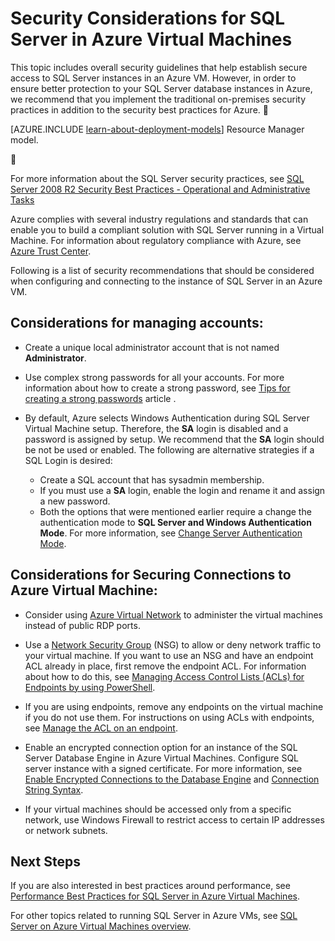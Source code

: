 <properties
	pageTitle="Security Considerations for SQL Server in Azure | Azure"
	description="This topic refers to resources created with the classic deployment model, and provides general guidance for securing SQL Server running in an Azure Virtual Machine."
	services="virtual-machines-windows"
	documentationCenter="na"
	authors="rothja"
	manager="jhubbard"
   editor=""    
   tags="azure-service-management"/>
<tags
	ms.service="virtual-machines-windows"
	ms.date="03/23/2016"
	wacn.date=""/>

# Security Considerations for SQL Server in Azure Virtual Machines

This topic includes overall security guidelines that help establish secure access to SQL Server instances in an Azure VM. However, in order to ensure better protection to your SQL Server database instances in Azure, we recommend that you implement the traditional on-premises security practices in addition to the security best practices for Azure.


[AZURE.INCLUDE [learn-about-deployment-models](../includes/learn-about-deployment-models-classic-include.md)] Resource Manager model.



For more information about the SQL Server security practices, see [SQL Server 2008 R2 Security Best Practices - Operational and Administrative Tasks](http://download.microsoft.com/download/1/2/A/12ABE102-4427-4335-B989-5DA579A4D29D/SQL_Server_2008_R2_Security_Best_Practice_Whitepaper.docx)

Azure complies with several industry regulations and standards that can enable you to build a compliant solution with SQL Server running in a Virtual Machine. For information about regulatory compliance with Azure, see [Azure Trust Center](https://azure.microsoft.com/support/trust-center/).

Following is a list of security recommendations that should be considered when configuring and connecting to the instance of SQL Server in an Azure VM.

## Considerations for managing accounts:

- Create a unique local administrator account that is not named **Administrator**.

- Use complex strong passwords for all your accounts. For more information about how to create a strong password, see [Tips for creating a strong passwords](http://windows.microsoft.com/windows-vista/Tips-for-creating-a-strong-password) article .

- By default, Azure selects Windows Authentication during SQL Server Virtual Machine setup. Therefore, the **SA** login is disabled and a password is assigned by setup. We recommend that the **SA** login should be not be used or enabled. The following are alternative strategies if a SQL Login is desired:
	- Create a SQL account that has sysadmin membership.
	- If you must use a **SA** login, enable the login and rename it and assign a new password.
	- Both the options that were mentioned earlier require a change the authentication mode to **SQL Server and Windows Authentication Mode**. For more information, see [Change Server Authentication Mode](https://msdn.microsoft.com/zh-cn/library/ms188670.aspx).

## Considerations for Securing Connections to Azure Virtual Machine:

- Consider using [Azure Virtual Network](/documentation/articles/virtual-networks-overview/) to administer the virtual machines instead of public RDP ports.

- Use a [Network Security Group](/documentation/articles/virtual-networks-nsg/) (NSG) to allow or deny network traffic to your virtual machine. If you want to use an NSG and have an endpoint ACL already in place, first remove the endpoint ACL. For information about how to do this, see [Managing Access Control Lists (ACLs) for Endpoints by using PowerShell](/documentation/articles/virtual-networks-acl-powershell/).

- If you are using endpoints, remove any endpoints on the virtual machine if you do not use them. For instructions on using ACLs with endpoints, see [Manage the ACL on an endpoint](/documentation/articles/virtual-machines-windows-classic-setup-endpoints/#manage-the-acl-on-an-endpoint).

- Enable an encrypted connection option for an instance of the SQL Server Database Engine in Azure Virtual Machines. Configure SQL server instance with a signed certificate. For more information, see [Enable Encrypted Connections to the Database Engine](https://msdn.microsoft.com/zh-cn/library/ms191192.aspx) and [Connection String Syntax](https://msdn.microsoft.com/zh-cn/library/ms254500.aspx).

- If your virtual machines should be accessed only from a specific network, use Windows Firewall to restrict access to certain IP addresses or network subnets.

## Next Steps

If you are also interested in best practices around performance, see [Performance Best Practices for SQL Server in Azure Virtual Machines](/documentation/articles/virtual-machines-windows-sql-performance/).

For other topics related to running SQL Server in Azure VMs, see [SQL Server on Azure Virtual Machines overview](/documentation/articles/virtual-machines-windows-sql-server-iaas-overview/).
